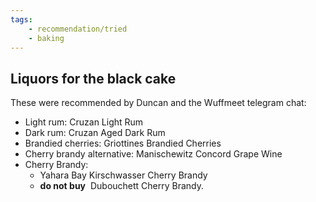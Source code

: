```yaml
---
tags:
    - recommendation/tried
    - baking
---
```



## Liquors for the black cake
These were recommended by Duncan and the Wuffmeet telegram chat:
- Light rum:  Cruzan Light Rum
- Dark rum:  Cruzan Aged Dark Rum
- Brandied cherries:  Griottines Brandied Cherries
- Cherry brandy alternative: Manischewitz Concord Grape Wine
- Cherry Brandy:  
    - Yahara Bay Kirschwasser Cherry Brandy
    - **do not buy**  Dubouchett Cherry Brandy.
